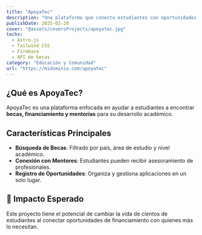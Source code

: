 ```yaml
---
title: "ApoyaTec"
description: "Una plataforma que conecta estudiantes con oportunidades de financiamiento, becas y mentorías para potenciar su desarrollo académico."
publishDate: 2025-02-20
cover: "@assets/coversProjects/apoyatec.jpg"
techs:
  - Astro.js
  - Tailwind CSS
  - Firebase
  - API de becas
category: "Educación y Comunidad"
url: "https://midominio.com/apoyatec"
---
```


##  ¿Qué es ApoyaTec?

ApoyaTec es una plataforma enfocada en ayudar a estudiantes a encontrar **becas, financiamiento y mentorías** para su desarrollo académico.

## Características Principales

- **Búsqueda de Becas**: Filtrado por país, área de estudio y nivel académico.
- **Conexión con Mentores**: Estudiantes pueden recibir asesoramiento de profesionales.
- **Registro de Oportunidades**: Organiza y gestiona aplicaciones en un solo lugar.

## 🎯 Impacto Esperado

Este proyecto tiene el potencial de cambiar la vida de cientos de estudiantes al conectar oportunidades de financiamiento con quienes más lo necesitan.
